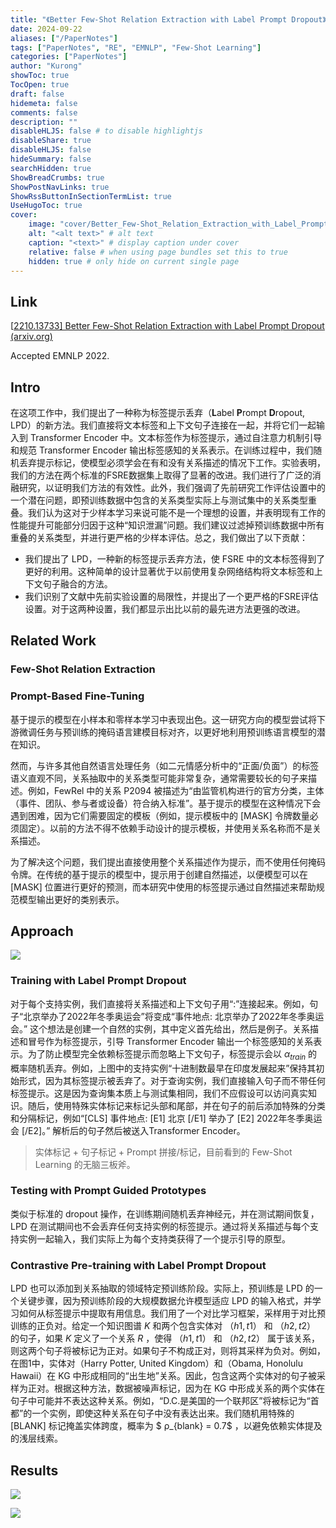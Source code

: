 ```yaml
---
title: "《Better Few-Shot Relation Extraction with Label Prompt Dropout》笔记"
date: 2024-09-22
aliases: ["/PaperNotes"]
tags: ["PaperNotes", "RE", "EMNLP", "Few-Shot Learning"]
categories: ["PaperNotes"]
author: "Kurong"
showToc: true
TocOpen: true
draft: false
hidemeta: false
comments: false
description: ""
disableHLJS: false # to disable highlightjs
disableShare: true
disableHLJS: false
hideSummary: false
searchHidden: true
ShowBreadCrumbs: true
ShowPostNavLinks: true
ShowRssButtonInSectionTermList: true
UseHugoToc: true
cover:
    image: "cover/Better_Few-Shot_Relation_Extraction_with_Label_Prompt_Dropout.png" # image path/url
    alt: "<alt text>" # alt text
    caption: "<text>" # display caption under cover
    relative: false # when using page bundles set this to true
    hidden: true # only hide on current single page
---
```


## Link

[[2210.13733\] Better Few-Shot Relation Extraction with Label Prompt Dropout (arxiv.org)](https://arxiv.org/abs/2210.13733)

Accepted EMNLP 2022.



## Intro

在这项工作中，我们提出了一种称为标签提示丢弃（**L**abel **P**rompt **D**ropout, LPD）的新方法。我们直接将文本标签和上下文句子连接在一起，并将它们一起输入到 Transformer Encoder 中。文本标签作为标签提示，通过自注意力机制引导和规范 Transformer Encoder 输出标签感知的关系表示。在训练过程中，我们随机丢弃提示标记，使模型必须学会在有和没有关系描述的情况下工作。实验表明，我们的方法在两个标准的FSRE数据集上取得了显著的改进。我们进行了广泛的消融研究，以证明我们方法的有效性。此外，我们强调了先前研究工作评估设置中的一个潜在问题，即预训练数据中包含的关系类型实际上与测试集中的关系类型重叠。我们认为这对于少样本学习来说可能不是一个理想的设置，并表明现有工作的性能提升可能部分归因于这种“知识泄漏”问题。我们建议过滤掉预训练数据中所有重叠的关系类型，并进行更严格的少样本评估。总之，我们做出了以下贡献：

- 我们提出了 LPD，一种新的标签提示丢弃方法，使 FSRE 中的文本标签得到了更好的利用。这种简单的设计显著优于以前使用复杂网络结构将文本标签和上下文句子融合的方法。
- 我们识别了文献中先前实验设置的局限性，并提出了一个更严格的FSRE评估设置。对于这两种设置，我们都显示出比以前的最先进方法更强的改进。



## Related Work

###  Few-Shot Relation Extraction

### Prompt-Based Fine-Tuning

基于提示的模型在小样本和零样本学习中表现出色。这一研究方向的模型尝试将下游微调任务与预训练的掩码语言建模目标对齐，以更好地利用预训练语言模型的潜在知识。

然而，与许多其他自然语言处理任务（如二元情感分析中的“正面/负面”）的标签语义直观不同，关系抽取中的关系类型可能非常复杂，通常需要较长的句子来描述。例如，FewRel 中的关系 P2094 被描述为“由监管机构进行的官方分类，主体（事件、团队、参与者或设备）符合纳入标准”。基于提示的模型在这种情况下会遇到困难，因为它们需要固定的模板（例如，提示模板中的 [MASK] 令牌数量必须固定）。以前的方法不得不依赖手动设计的提示模板，并使用关系名称而不是关系描述。

为了解决这个问题，我们提出直接使用整个关系描述作为提示，而不使用任何掩码令牌。在传统的基于提示的模型中，提示用于创建自然描述，以便模型可以在 [MASK] 位置进行更好的预测，而本研究中使用的标签提示通过自然描述来帮助规范模型输出更好的类别表示。



## Approach

![](/img/PaperNotes/Better_Few-Shot_Relation_Extraction_with_Label_Prompt_Dropout/img1.png)

### Training with Label Prompt Dropout

对于每个支持实例，我们直接将关系描述和上下文句子用“:”连接起来。例如，句子“北京举办了2022年冬季奥运会”将变成“事件地点: 北京举办了2022年冬季奥运会。” 这个想法是创建一个自然的实例，其中定义首先给出，然后是例子。关系描述和冒号作为标签提示，引导 Transformer Encoder 输出一个标签感知的关系表示。为了防止模型完全依赖标签提示而忽略上下文句子，标签提示会以 $α_{train}$ 的概率随机丢弃。例如，上图中的支持实例“十进制数最早在印度发展起来”保持其初始形式，因为其标签提示被丢弃了。对于查询实例，我们直接输入句子而不带任何标签提示。这是因为查询集本质上与测试集相同，我们不应假设可以访问真实知识。随后，使用特殊实体标记来标记头部和尾部，并在句子的前后添加特殊的分类和分隔标记，例如“[CLS] 事件地点: [E1] 北京 [/E1] 举办了 [E2] 2022年冬季奥运会 [/E2]。” 解析后的句子然后被送入Transformer Encoder。

> 实体标记 + 句子标记 + Prompt 拼接/标记，目前看到的 Few-Shot Learning 的无脑三板斧。

### Testing with Prompt Guided Prototypes

类似于标准的 dropout 操作，在训练期间随机丢弃神经元，并在测试期间恢复，LPD 在测试期间也不会丢弃任何支持实例的标签提示。通过将关系描述与每个支持实例一起输入，我们实际上为每个支持类获得了一个提示引导的原型。

### Contrastive Pre-training with Label Prompt Dropout

LPD 也可以添加到关系抽取的领域特定预训练阶段。实际上，预训练是 LPD 的一个关键步骤，因为预训练阶段的大规模数据允许模型适应 LPD 的输入格式，并学习如何从标签提示中提取有用信息。我们用了一个对比学习框架，采样用于对比预训练的正负对。给定一个知识图谱 $K$ 和两个包含实体对 $（h1, t1）$ 和 $（h2, t2）$ 的句子，如果 $K$ 定义了一个关系 $R$ ，使得 $（h1, t1）$ 和 $（h2, t2）$ 属于该关系，则这两个句子将被标记为正对。如果句子不构成正对，则将其采样为负对。例如，在图1中，实体对（Harry Potter, United Kingdom）和（Obama, Honolulu Hawaii）在 KG 中形成相同的“出生地”关系。因此，包含这两个实体对的句子被采样为正对。根据这种方法，数据被噪声标记，因为在 KG 中形成关系的两个实体在句子中可能并不表达这种关系。例如，“D.C.是美国的一个联邦区”将被标记为“首都”的一个实例，即使这种关系在句子中没有表达出来。我们随机用特殊的 [BLANK] 标记掩盖实体跨度，概率为 $ ρ_{blank} = 0.7$ ，以避免依赖实体提及的浅层线索。



## Results

![](/img/PaperNotes/Better_Few-Shot_Relation_Extraction_with_Label_Prompt_Dropout/img2.png)

![](/img/PaperNotes/Better_Few-Shot_Relation_Extraction_with_Label_Prompt_Dropout/img3.png)
